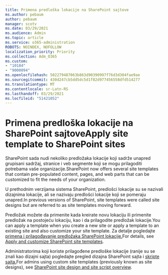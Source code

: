 ```yaml
---
title: Primena predloška lokacije na SharePoint sajtove
ms.author: pebaum
author: pebaum
manager: scotv
ms.date: 03/29/2021
ms.audience: Admin
ms.topic: article
ms.service: o365-administration
ROBOTS: NOINDEX, NOFOLLOW
localization_priority: Priority
ms.collection: Adm_O365
ms.custom:
- "10184"
- "9000094"
ms.openlocfilehash: 502279487063b863d90390997f76d3d304fae9ae
ms.sourcegitcommit: 430d247cb5dd5dc5d1f82d977456558dfd514277
ms.translationtype: MT
ms.contentlocale: sr-Latn-RS
ms.lasthandoff: 03/29/2021
ms.locfileid: "51421052"
---
```

# <a name="apply-site-template-to-sharepoint-sites"></a><span data-ttu-id="dfa76-102">Primena predloška lokacije na SharePoint sajtove</span><span class="sxs-lookup"><span data-stu-id="dfa76-102">Apply site template to SharePoint sites</span></span>

<span data-ttu-id="dfa76-103">SharePoint sada nudi nekoliko predložaka lokacije koji sadrže unapred grupisani sadržaj, stranice i veb segmente koji se mogu prilagoditi potrebama vaše organizacije.</span><span class="sxs-lookup"><span data-stu-id="dfa76-103">SharePoint now offers several site templates that contain pre-populated content, pages, and web parts that can be customized to fit the needs of your organization.</span></span> 

<span data-ttu-id="dfa76-104">U prethodnim verzijama sistema SharePoint, predlošci lokacije su se nazivali dizajnima lokacije, ali se nazivaju predlošci lokacije koji se pomeraju unapred.</span><span class="sxs-lookup"><span data-stu-id="dfa76-104">In previous versions of SharePoint, site templates were called site designs but are referred to as site templates moving forward.</span></span> 

<span data-ttu-id="dfa76-105">Predložak možete da primenite kada kreirate novu lokaciju ili primenite predložak na postojeću lokaciju, kao i da prilagodite predložak lokacije.</span><span class="sxs-lookup"><span data-stu-id="dfa76-105">You can apply a template when you create a new site or apply a template to an existing site and also customize your site template.</span></span> <span data-ttu-id="dfa76-106">Za detalje pogledajte [primena i prilagođavanje predložaka SharePoint lokacije.](https://support.microsoft.com/office/39382463-0e45-4d1b-be27-0e96aeec8398)</span><span class="sxs-lookup"><span data-stu-id="dfa76-106">For details, see [Apply and customize SharePoint site templates](https://support.microsoft.com/office/39382463-0e45-4d1b-be27-0e96aeec8398).</span></span>

<span data-ttu-id="dfa76-107">Administratorima koji koriste prilagođene predloške lokacije (ranije su se znali kao dizajni sajta) pogledajte pregled dizajna SharePoint sajta i [skripte sajta.](https://docs.microsoft.com/sharepoint/dev/declarative-customization/site-design-overview)</span><span class="sxs-lookup"><span data-stu-id="dfa76-107">For admins using custom site templates (previously known as site designs), see [SharePoint site design and site script overview](https://docs.microsoft.com/sharepoint/dev/declarative-customization/site-design-overview).</span></span>
